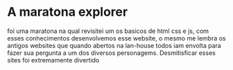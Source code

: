 # A maratona explorer 

foi uma maratona na qual revisitei um os basicos de html css e js, com esses conhecimentos desenvolvemos esse website, o mesmo me lembra os antigos websites que quando abertos na lan-house todos iam envolta para fazer sua pergunta a um dos diversos personagems. Desmitisficar esses sites foi extremamente divertido
